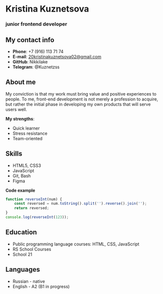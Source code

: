 # Kristina Kuznetsova

### junior frontend developer

## My contact info

- **Phone**: +7 (916) 113 71 74
- **E-mail**: 20kristinakuznetsova02@gmail.com
- **GitHub**: Nikkilake
- **Telegram**: @Kuznetzss

## About me

My conviction is that my work must bring value and positive experiences to people. To me, front-end development is not merely a profession to acquire, but rather the initial phase in developing my own products that will serve users well.

**My strengths**:
- Quick learner
- Stress resistance
- Team-oriented

## Skills

- HTML5, CSS3
- JavaScript
- Git, Bash
- Figma

**Code example**
``` javascript
function reverseInt(num) {
    const reversed = num.toString().split('').reverse().join('');
    return reversed;
}
console.log(reverseInt(123));
```

## Education

- Public programming language courses: HTML, CSS, JavaScript
- RS School Courses
- School 21

## Languages

- Russian - native
- English - A2 (B1 in progress)
